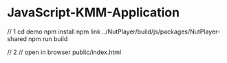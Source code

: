 # JavaScript-KMM-Application

// 1
cd demo
npm install
npm link ../NutPlayer/build/js/packages/NutPlayer-shared
npm run build

// 2
// open in browser public/index.html